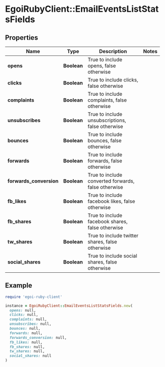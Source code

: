 # EgoiRubyClient::EmailEventsListStatsFields

## Properties

| Name | Type | Description | Notes |
| ---- | ---- | ----------- | ----- |
| **opens** | **Boolean** | True to include opens, false otherwise |  |
| **clicks** | **Boolean** | True to include clicks, false otherwise |  |
| **complaints** | **Boolean** | True to include complaints, false otherwise |  |
| **unsubscribes** | **Boolean** | True to include unsubscriptions, false otherwise |  |
| **bounces** | **Boolean** | True to include bounces, false otherwise |  |
| **forwards** | **Boolean** | True to include forwards, false otherwise |  |
| **forwards_conversion** | **Boolean** | True to include converted forwards, false otherwise |  |
| **fb_likes** | **Boolean** | True to include facebook likes, false otherwise |  |
| **fb_shares** | **Boolean** | True to include facebook shares, false otherwise |  |
| **tw_shares** | **Boolean** | True to include twitter shares, false otherwise |  |
| **social_shares** | **Boolean** | True to include social shares, false otherwise |  |

## Example

```ruby
require 'egoi-ruby-client'

instance = EgoiRubyClient::EmailEventsListStatsFields.new(
  opens: null,
  clicks: null,
  complaints: null,
  unsubscribes: null,
  bounces: null,
  forwards: null,
  forwards_conversion: null,
  fb_likes: null,
  fb_shares: null,
  tw_shares: null,
  social_shares: null
)
```

